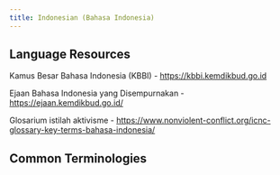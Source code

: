 ```yaml
---
title: Indonesian (Bahasa Indonesia)
---
```


## Language Resources
Kamus Besar Bahasa Indonesia (KBBI) - https://kbbi.kemdikbud.go.id

Ejaan Bahasa Indonesia yang Disempurnakan - https://ejaan.kemdikbud.go.id/

Glosarium istilah aktivisme - https://www.nonviolent-conflict.org/icnc-glossary-key-terms-bahasa-indonesia/

## Common Terminologies
